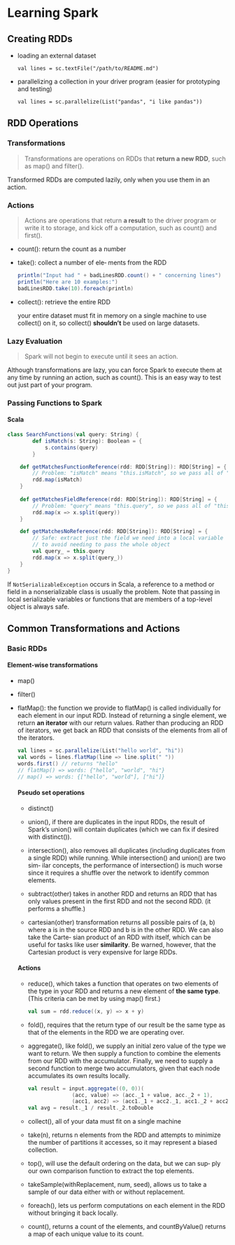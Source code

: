 # Learning Spark

## Creating RDDs
- loading an external dataset

   `val lines = sc.textFile("/path/to/README.md")`

- parallelizing a collection in your driver program (easier for prototyping and testing)

   `val lines = sc.parallelize(List("pandas", "i like pandas"))`

## RDD Operations

### Transformations

> Transformations are operations on RDDs that **return a new RDD**, such as map() and filter().

 Transformed RDDs are computed lazily, only when you use them in an action.

### Actions

> Actions are operations that return **a result** to the driver program or write it to storage, and kick off a computation, such as count() and first().

- count(): return the count as a number

- take(): collect a number of ele‐ ments from the RDD
   ```scala
   println("Input had " + badLinesRDD.count() + " concerning lines")
   println("Here are 10 examples:")
   badLinesRDD.take(10).foreach(println)
   ```

- collect(): retrieve the entire RDD 
   
   your entire dataset must fit in memory on a single machine to use collect() on it, so collect() **shouldn’t** be used on large datasets.

### Lazy Evaluation

> Spark will not begin to execute until it sees an action.

   Although transformations are lazy, you can force Spark to execute them at any time by running an action, such as count(). This is an easy way to test out just part of your program. 

### Passing Functions to Spark

#### Scala

```scala
class SearchFunctions(val query: String) { 
		def isMatch(s: String): Boolean = {
	    	s.contains(query)
		}

	def getMatchesFunctionReference(rdd: RDD[String]): RDD[String] = {
		// Problem: "isMatch" means "this.isMatch", so we pass all of "this" 
		rdd.map(isMatch)
	}
	
	def getMatchesFieldReference(rdd: RDD[String]): RDD[String] = {
		// Problem: "query" means "this.query", so we pass all of "this"
		rdd.map(x => x.split(query)) 
	}

	def getMatchesNoReference(rdd: RDD[String]): RDD[String] = { 
		// Safe: extract just the field we need into a local variable 
		// to avoid needing to pass the whole object
		val query_ = this.query
		rdd.map(x => x.split(query_))
	} 
}
```
   If `NotSerializableException` occurs in Scala, a reference to a method or field in a nonserializable class is usually the problem. Note that passing in local serializable variables or functions that are members of a top-level object is always safe.

## Common Transformations and Actions

### Basic RDDs

#### Element-wise transformations
- map()

- filter()

-  flatMap(): the function we provide to flatMap() is called individually for each element in our input RDD. Instead of returning a single element, we return **an iterator** with our return values. Rather than producing an RDD of iterators, we get back an RDD that consists of the elements from all of the iterators.

   ```scala
   val lines = sc.parallelize(List("hello world", "hi")) 
   val words = lines.flatMap(line => line.split(" ")) 
   words.first() // returns "hello"
   // flatMap() => words: {"hello", "world", "hi"}
   // map() => words: {["hello", "world"], ["hi"]}
   ```

   #### Pseudo set operations

   - distinct()

   - union(), if there are duplicates in the input RDDs, the result of Spark’s union() will contain duplicates (which we can fix if desired with distinct()).

   - intersection(), also removes all duplicates (including duplicates from a single RDD) while running. While intersection() and union() are two sim‐ ilar concepts, the performance of intersection() is much worse since it requires a shuffle over the network to identify common elements.

   - subtract(other) takes in another RDD and returns an RDD that has only values present in the first RDD and not the second RDD. (it performs a shuffle.)

   - cartesian(other) transformation returns all possible pairs of (a, b) where a is in the source RDD and b is in the other RDD. We can also take the Carte‐ sian product of an RDD with itself, which can be useful for tasks like user **similarity**. Be warned, however, that the Cartesian product is very expensive for large RDDs.

   #### Actions

   - reduce(), which takes a function that operates on two elements of the type in your RDD and returns a new element of **the same type**. (This criteria can be met by using map() first.) 

      ```scala
      val sum = rdd.reduce((x, y) => x + y)
	  ```

   - fold(), requires that the return type of our result be the same type as that of the elements in the RDD we are operating over.

   - aggregate(), like fold(), we supply an initial zero value of the type we want to return. We then supply a function to combine the elements from our RDD with the accumulator. Finally, we need to supply a second function to merge two accumulators, given that each node accumulates its own results locally.

      ```scala
      val result = input.aggregate((0, 0))(
	  				(acc, value) => (acc._1 + value, acc._2 + 1),
	  				(acc1, acc2) => (acc1._1 + acc2._1, acc1._2 + acc2._2)) 
	  val avg = result._1 / result._2.toDouble
	  ```

   - collect(), all of your data must fit on a single machine

   - take(n), returns n elements from the RDD and attempts to minimize the number of partitions it accesses, so it may represent a biased collection.

   - top(), will use the default ordering on the data, but we can sup‐ ply our own comparison function to extract the top elements.

   - takeSample(withReplacement, num, seed), allows us to take a sample of our data either with or without replacement.

   - foreach(), lets us perform computations on each element in the RDD without bringing it back locally.

   - count(), returns a count of the elements, and countByValue() returns a map of each unique value to its count. 



















